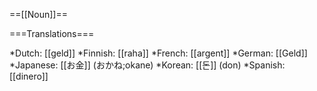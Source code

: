 ==[[Noun]]==

===Translations===

*Dutch: [[geld]]
*Finnish: [[raha]]
*French: [[argent]]
*German: [[Geld]]
*Japanese: [[お金]] (おかね;okane)
*Korean: [[돈]] (don)
*Spanish: [[dinero]]